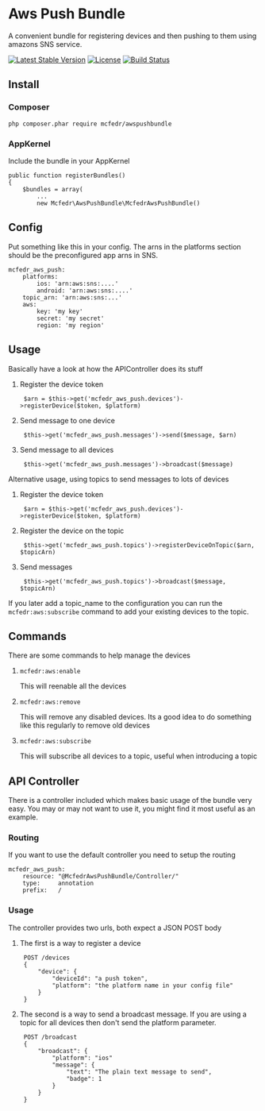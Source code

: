 # Aws Push Bundle

A convenient bundle for registering devices and then pushing to them using amazons SNS service.

[![Latest Stable Version](https://poser.pugx.org/mcfedr/awspushbundle/v/stable.png)](https://packagist.org/packages/mcfedr/awspushbundle)
[![License](https://poser.pugx.org/mcfedr/awspushbundle/license.png)](https://packagist.org/packages/mcfedr/awspushbundle)
[![Build Status](https://travis-ci.org/mcfedr/awspushbundle.svg?branch=master)](https://travis-ci.org/mcfedr/awspushbundle)

## Install

### Composer

    php composer.phar require mcfedr/awspushbundle

### AppKernel

Include the bundle in your AppKernel

    public function registerBundles()
    {
        $bundles = array(
            ...
            new Mcfedr\AwsPushBundle\McfedrAwsPushBundle()

## Config

Put something like this in your config. The arns in the platforms section should be the preconfigured app arns in SNS.

    mcfedr_aws_push:
        platforms:
            ios: 'arn:aws:sns:....'
            android: 'arn:aws:sns:....'
        topic_arn: 'arn:aws:sns:...'
        aws:
            key: 'my key'
            secret: 'my secret'
            region: 'my region'

## Usage

Basically have a look at how the APIController does its stuff

1. Register the device token

        $arn = $this->get('mcfedr_aws_push.devices')->registerDevice($token, $platform)

1. Send message to one device

        $this->get('mcfedr_aws_push.messages')->send($message, $arn)

1. Send message to all devices

        $this->get('mcfedr_aws_push.messages')->broadcast($message)


Alternative usage, using topics to send messages to lots of devices

1. Register the device token

        $arn = $this->get('mcfedr_aws_push.devices')->registerDevice($token, $platform)

1. Register the device on the topic

        $this->get('mcfedr_aws_push.topics')->registerDeviceOnTopic($arn, $topicArn)

1. Send messages

        $this->get('mcfedr_aws_push.topics')->broadcast($message, $topicArn)

If you later add a topic_name to the configuration you can run the `mcfedr:aws:subscribe` command to add your existing
devices to the topic.

## Commands

There are some commands to help manage the devices

1. `mcfedr:aws:enable`

    This will reenable all the devices

1. `mcfedr:aws:remove`

    This will remove any disabled devices. Its a good idea to do something like this regularly to remove old devices

1. `mcfedr:aws:subscribe`

    This will subscribe all devices to a topic, useful when introducing a topic

## API Controller

There is a controller included which makes basic usage of the bundle very easy. You may or may not want to use it,
you might find it most useful as an example.

### Routing

If you want to use the default controller you need to setup the routing

    mcfedr_aws_push:
        resource: "@McfedrAwsPushBundle/Controller/"
        type:     annotation
        prefix:   /

### Usage

The controller provides two urls, both expect a JSON POST body

1. The first is a way to register a device

        POST /devices
        {
            "device": {
                "deviceId": "a push token",
                "platform": "the platform name in your config file"
            }
        }

1. The second is a way to send a broadcast message. If you are using a topic for all devices then don't send the platform
parameter.

        POST /broadcast
        {
            "broadcast": {
                "platform": "ios"
                "message": {
                    "text": "The plain text message to send",
                    "badge": 1
                }
            }
        }

